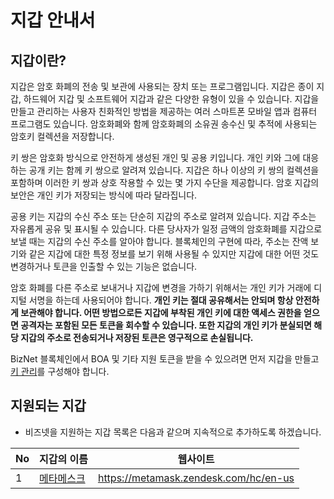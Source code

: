 # **지갑 안내서**

## **지갑이란?**
지갑은 암호 화폐의 전송 및 보관에 사용되는 장치 또는 프로그램입니다. 
지갑은 종이 지갑, 하드웨어 지갑 및 소프트웨어 지갑과 같은 다양한 유형이 있을 수 있습니다. 
지갑을 만들고 관리하는 사용자 친화적인 방법을 제공하는 여러 스마트폰 모바일 앱과 컴퓨터 프로그램도 있습니다. 
암호화폐와 함께 암호화폐의 소유권 송수신 및 추적에 사용되는 암호키 컬렉션을 저장합니다.

키 쌍은 암호화 방식으로 안전하게 생성된 개인 및 공용 키입니다. 
개인 키와 그에 대응하는 공개 키는 함께 키 쌍으로 알려져 있습니다. 
지갑은 하나 이상의 키 쌍의 컬렉션을 포함하며 이러한 키 쌍과 상호 작용할 수 있는 몇 가지 수단을 제공합니다. 
암호 지갑의 보안은 개인 키가 저장되는 방식에 따라 달라집니다.

공용 키는 지갑의 수신 주소 또는 단순히 지갑의 주소로 알려져 있습니다. 
지갑 주소는 자유롭게 공유 및 표시될 수 있습니다. 
다른 당사자가 일정 금액의 암호화폐를 지갑으로 보낼 때는 지갑의 수신 주소를 알아야 합니다. 
블록체인의 구현에 따라, 주소는 잔액 보기와 같은 지갑에 대한 특정 정보를 보기 위해 사용될 수 있지만 지갑에 대한 어떤 것도 변경하거나 토큰을 인출할 수 있는 기능은 없습니다.

암호 화폐를 다른 주소로 보내거나 지갑에 변경을 가하기 위해서는 개인 키가 거래에 디지털 서명을 하는데 사용되어야 합니다. 
**개인 키는 절대 공유해서는 안되며 항상 안전하게 보관해야 합니다.
어떤 방법으로든 지갑에 부착된 개인 키에 대한 액세스 권한을 얻으면 공격자는 포함된 모든 토큰을 회수할 수 있습니다. 
또한 지갑의 개인 키가 분실되면 해당 지갑의 주소로 전송되거나 저장된 토큰은 영구적으로 손실됩니다.**


BizNet 블록체인에서 BOA 및 기타 지원 토큰을 받을 수 있으려면 먼저 지갑을 만들고 [키 관리](key-management.md)를 구성해야 합니다.

## **지원되는 지갑**

* 비즈넷을 지원하는 지갑 목록은 다음과 같으며 지속적으로 추가하도록 하겠습니다.

| No  | 지갑의 이름                         | 웹사이트                                    |
|-----|--------------------------------|-----------------------------------------|
| 1   | [메타메스크](tutorials/metamask.md) | <https://metamask.zendesk.com/hc/en-us> |
